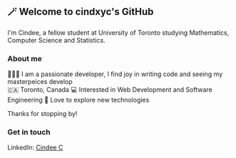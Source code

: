 ## 🪄 Welcome to cindxyc's GitHub

I'm Cindee, a fellow student at University of Toronto studying Mathematics, Computer Science and Statistics.

### About me

👩🏻‍💻 I am a passionate developer, I find joy in writing code and seeing my masterpeices develop <br/> 
🇨🇦 Toronto, Canada
💻 Interested in Web Development and Software Engineering
💬 Love to explore new technologies

Thanks for stopping by!

<!--
### My skills

[![My Skills](https://skillicons.dev/icons?i=python,java,c,cpp,js,ts,html,css,react,nodejs,postgres,latex,figma)](https://skillicons.dev)
-->

### Get in touch
LinkedIn: [Cindee C](https://www.linkedin.com/in/cindxyc/)

<!--
**cindxyc/cindxyc** is a ✨ _special_ ✨ repository because its `README.md` (this file) appears on your GitHub profile.

Here are some ideas to get you started:

- 🔭 I’m currently working on ...
- 🌱 I’m currently learning ...
- 👯 I’m looking to collaborate on ...
- 🤔 I’m looking for help with ...
- 💬 Ask me about ...
- 📫 How to reach me: ...
- 😄 Pronouns: ...
- ⚡ Fun fact: ...
-->
